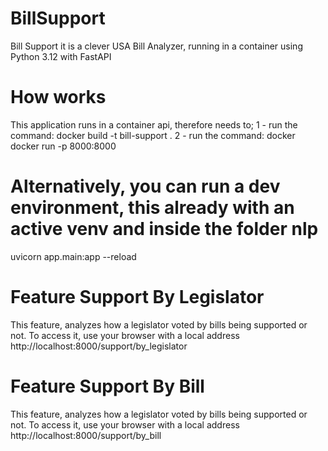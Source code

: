 # BillSupport
Bill Support it is a clever USA Bill Analyzer, running in a container using Python 3.12 with FastAPI

# How works
This application runs in a container api, therefore needs to;
1 - run the command: docker build -t bill-support .
2 - run the command: docker docker run -p 8000:8000

# Alternatively, you can run a dev environment, this already with an active venv and inside the folder nlp
uvicorn app.main:app --reload

# Feature Support By Legislator
This feature, analyzes how a legislator voted by bills being supported or not. To access it, use your browser with a
local address http://localhost:8000/support/by_legislator

# Feature Support By Bill
This feature, analyzes how a legislator voted by bills being supported or not. To access it, use your browser with a
local address http://localhost:8000/support/by_bill